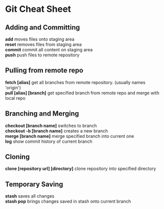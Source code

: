 # Git Cheat Sheet

## Adding and Committing
**add** moves files onto staging area <br/>
**reset** removes files from staging area <br/>
**commit** commit all content on staging area <br/>
**push** push files to remote repository <br/>

## Pulling from remote repo
**fetch [alias]** get all branches from remote repository. (usually names 'origin') <br/>
**pull [alias] [branch]** get specified branch from remote repo and merge with local repo <br/>

## Branching and Merging
**checkout [branch name]** switches to branch <br/>
**checkout -b [branch name]** creates a new branch <br/>
**merge [branch name]** merge specified branch into current one <br/>
**log** show commit history of current branch <br/>

## Cloning
**clone [repository url] [directory]** clone repository into specified directory <br/>

## Temporary Saving
**stash** saves all changes <br/>
**stash pop** brings changes saved in stash onto current branch 


